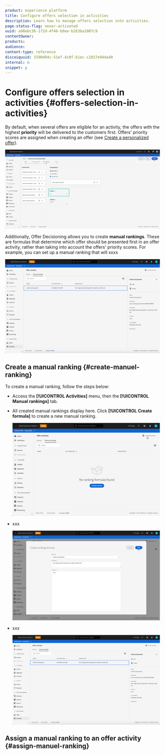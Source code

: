 ```yaml
---
product: experience platform
title: Configure offers selection in activities
description: Learn how to manage offers selection into activities.
page-status-flag: never-activated
uuid: a98ebc36-172d-4f46-b6ee-b2636a1007c9
contentOwner:
products:
audience:
content-type: reference
discoiquuid: 2590d94c-51ef-4c0f-b1ec-c2837e94da40
internal: n
snippet: y
---
```


# Configure offers selection in activities {#offers-selection-in-activities}

By default, when several offers are eligible for an activity, the offers with the highest **priority** will be delivered to the customers first. Offers' priority scores are assigned when creating an offer (see [Create a personalized offer](../../offer-library/creating-personalized-offers.md)).

![](../assets/offer-priority.png)

Additionally, Offer Decisioning allows you to create **manual rankings**. These are formulas that determine which offer should be presented first in an offer activity, rather than taking into account the offers' priority scores. For example, you can set up a manual ranking that will xxxx

![](../assets/manual-rankings-list.png)

## Create a manual ranking {#create-manuel-ranking}

To create a manual ranking, follow the steps below:

* Access the **[!UICONTROL Activities]** menu, then the **[!UICONTROL Manual rankings]** tab.

* All created manual rankings display here. Click **[!UICONTROL Create formula]** to create a new manual ranking.

    ![](../assets/ranking-create-formula.png)

* xxx

    ![](../assets/ranking-syntax.png)

* xxx

    ![](../assets/ranking-formula-created.png)


## Assign a manual ranking to an offer activity {#assign-manuel-ranking}


